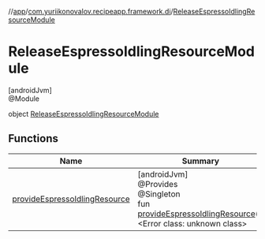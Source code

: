 //[app](../../../index.md)/[com.yuriikonovalov.recipeapp.framework.di](../index.md)/[ReleaseEspressoIdlingResourceModule](index.md)

# ReleaseEspressoIdlingResourceModule

[androidJvm]\
@Module

object [ReleaseEspressoIdlingResourceModule](index.md)

## Functions

| Name | Summary |
|---|---|
| [provideEspressoIdlingResource](provide-espresso-idling-resource.md) | [androidJvm]<br>@Provides<br>@Singleton<br>fun [provideEspressoIdlingResource](provide-espresso-idling-resource.md)(): &lt;Error class: unknown class&gt; |
